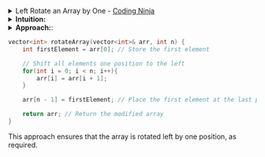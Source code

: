 <details>
  <summary>Left Rotate an Array by One - <a href="https://www.codingninjas.com/studio/problems/left-rotate-an-array-by-one_5026278?utm_source=striver&utm_medium=website&utm_campaign=a_zcoursetuf&leftPanelTabValue=PROBLEM">Coding Ninja</a></summary>
  
  <!-- Your content goes here -->
## Problem statement
Given an array 'arr' containing 'n' elements, rotate this array left once and return it.

Rotating the array left by one means shifting all elements by one place to the left and moving the first element to the last position in the array.

Example:
Input: 'a' = 5, 'arr' = [1, 2, 3, 4, 5]

Output: [2, 3, 4, 5, 1]

Explanation: We moved the 2nd element to the 1st position, and 3rd element to the 2nd position, and 4th element to the 3rd position, and the 5th element to the 4th position, and move the 1st element to the 5th position.

</details>

<details>
  <summary>
  <b>Intuition:</b>

  </summary>
    To rotate the array left by one position, we can follow a simple approach:

    1. Store the first element of the array in a temporary variable.
    2. Shift all elements one position to the left.
    3. Place the stored first element in the last position of the array.
</details>
<details>
  <summary>
    <b>Approach:</b>:
  </summary>
* Store the first element of the array in a variable firstElement.
* Iterate through the array from index 0 to n-1.
* Replace each element at index i with the element at index i+1.
* Place the firstElement at the last position of the array, i.e., at index n-1.
* Return the modified array.
</details>

```cpp
vector<int> rotateArray(vector<int>& arr, int n) {
    int firstElement = arr[0]; // Store the first element

    // Shift all elements one position to the left
    for(int i = 0; i < n; i++){
        arr[i] = arr[i + 1];
    }

    arr[n - 1] = firstElement; // Place the first element at the last position

    return arr; // Return the modified array
}

```

This approach ensures that the array is rotated left by one position, as required.
